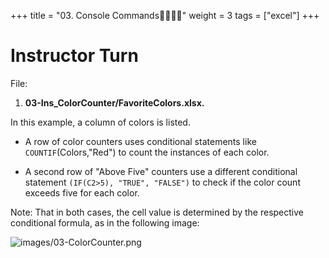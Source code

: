 +++
title = "03. Console Commands👩‍🏫🧑‍🏫"
weight = 3
tags = ["excel"] 
+++

# Instructor Turn

File:
1. **03-Ins_ColorCounter/FavoriteColors.xlsx.**

In this example, a column of colors is listed.

* A row of color counters uses conditional statements like `COUNTIF`(Colors,"Red") to count the instances of each color.

* A second row of "Above Five" counters use a different conditional statement `(IF(C2>5), "TRUE", "FALSE")` to check if the color count exceeds five for each color.

Note: That in both cases, the cell value is determined by the respective conditional formula, as in the following image:

![images/03-ColorCounter.png](../images/03-ColorCounter.png)



